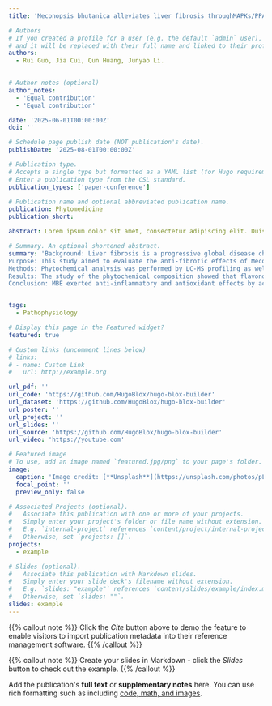 ```yaml
---
title: 'Meconopsis bhutanica alleviates liver fibrosis throughMAPKs/PPARy signaling and taurine and hypotaurine metabolismpathway:Insights from Transcriptomic and Metabolomic analyses '

# Authors
# If you created a profile for a user (e.g. the default `admin` user), write the username (folder name) here
# and it will be replaced with their full name and linked to their profile.
authors:
  - Rui Guo, Jia Cui, Qun Huang, Junyao Li.
  

# Author notes (optional)
author_notes:
  - 'Equal contribution'
  - 'Equal contribution'

date: '2025-06-01T00:00:00Z'
doi: ''

# Schedule page publish date (NOT publication's date).
publishDate: '2025-08-01T00:00:00Z'

# Publication type.
# Accepts a single type but formatted as a YAML list (for Hugo requirements).
# Enter a publication type from the CSL standard.
publication_types: ['paper-conference']

# Publication name and optional abbreviated publication name.
publication: Phytomedicine
publication_short: 

abstract: Lorem ipsum dolor sit amet, consectetur adipiscing elit. Duis posuere tellus ac convallis placerat. Proin tincidunt magna sed ex sollicitudin condimentum. Sed ac faucibus dolor, scelerisque sollicitudin nisi. Cras purus urna, suscipit quis sapien eu, pulvinar tempor diam. Quisque risus orci, mollis id ante sit amet, gravida egestas nisl. Sed ac tempus magna. Proin in dui enim. Donec condimentum, sem id dapibus fringilla, tellus enim condimentum arcu, nec volutpat est felis vel metus. Vestibulum sit amet erat at nulla eleifend gravida.

# Summary. An optional shortened abstract.
summary: 'Background: Liver fibrosis is a progressive global disease characterized by persistent inflammation and excessive extracellular matrix (ECM) deposition, which can lead to cirrhosis and liver cancer. Currently, limited treatments are available for liver fibrosis, making the development of safe and effective therapeutic drugs crucial.
Purpose: This study aimed to evaluate the anti-fibrotic effects of Meconopsis bhutanica extract (MBE) on liver fibrosis, analyze its pharmacological components, and explore its underlying mechanisms using multi-omics approaches.
Methods: Phytochemical analysis was performed by LC-MS profiling as well as NMR experiments. C57BL/6 mice were then intraperitoneally injected twice a week with 10% CCl4 for 6 weeks. The prevention group was continuously gavaged with MBE daily. Transcriptomic and metabolomic analyses were employed to identify the mechanisms involved in its anti-fibrotic effects.
Results: The study of the phytochemical composition showed that flavonoids and phenylethanoid glycosides are the main active components in MBE. Treatment with MBE (100 mg/kg or 400 mg/kg) significantly reduced serum levels of aspartate aminotransferase (AST), alanine aminotransferase (ALT), and alkaline phosphatase (ALP), while enhancing the activity of glutathione peroxidase (GSH-Px) and superoxide dismutase (SOD). MBE also decreased malondialdehyde (MDA) and inflammatory-related cytokines. Furthermore, MBE suppressed hepatic fibrosis markers and reduced lipid accumulation. MBE activated peroxisome proliferator-activated receptor γ (PPARγ), inhibited mitogen-activated protein kinases (MAPKs), and modulated taurine and hypotaurine metabolism.
Conclusion: MBE exerted anti-inflammatory and antioxidant effects by activating PPARγ, inhibiting MAPKs, regulating taurine and hypotaurine metabolism, and reducing lipid levels, thereby inhibiting liver fibrosis. These findings highlighted the potential of MBE as a promising therapeutic agent for liver fibrosis.'


tags:
  - Pathophysiology

# Display this page in the Featured widget?
featured: true

# Custom links (uncomment lines below)
# links:
# - name: Custom Link
#   url: http://example.org

url_pdf: ''
url_code: 'https://github.com/HugoBlox/hugo-blox-builder'
url_dataset: 'https://github.com/HugoBlox/hugo-blox-builder'
url_poster: ''
url_project: ''
url_slides: ''
url_source: 'https://github.com/HugoBlox/hugo-blox-builder'
url_video: 'https://youtube.com'

# Featured image
# To use, add an image named `featured.jpg/png` to your page's folder.
image:
  caption: 'Image credit: [**Unsplash**](https://unsplash.com/photos/pLCdAaMFLTE)'
  focal_point: ''
  preview_only: false

# Associated Projects (optional).
#   Associate this publication with one or more of your projects.
#   Simply enter your project's folder or file name without extension.
#   E.g. `internal-project` references `content/project/internal-project/index.md`.
#   Otherwise, set `projects: []`.
projects:
  - example

# Slides (optional).
#   Associate this publication with Markdown slides.
#   Simply enter your slide deck's filename without extension.
#   E.g. `slides: "example"` references `content/slides/example/index.md`.
#   Otherwise, set `slides: ""`.
slides: example
---
```


{{% callout note %}}
Click the _Cite_ button above to demo the feature to enable visitors to import publication metadata into their reference management software.
{{% /callout %}}

{{% callout note %}}
Create your slides in Markdown - click the _Slides_ button to check out the example.
{{% /callout %}}

Add the publication's **full text** or **supplementary notes** here. You can use rich formatting such as including [code, math, and images](https://docs.hugoblox.com/content/writing-markdown-latex/).
